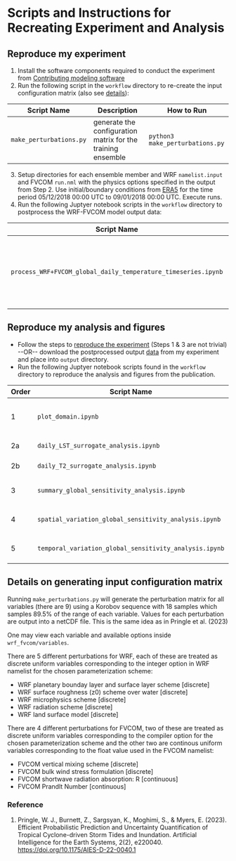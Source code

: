 # Scripts and Instructions for Recreating Experiment and Analysis

## Reproduce my experiment
1. Install the software components required to conduct the experiment from [Contributing modeling software](../README.md#contributing-modeling-software)
2. Run the following script in the `workflow` directory to re-create the input configuration matrix (also see [details](#details-on-generating-input-configuration-matrix)):
   
| Script Name | Description | How to Run |
| --- | --- | --- |
| `make_perturbations.py` | generate the configuration matrix for the training ensemble | `python3 make_perturbations.py` |
3. Setup directories for each ensemble member and WRF `namelist.input` and FVCOM `run.nml`  with the physics options specified in the output from Step 2. Use initial/boundary conditions from [ERA5](http://doi.org/10.24381/cds.adbb2d47) for the time period 05/12/2018 00:00 UTC to 09/01/2018 00:00 UTC. Execute runs. 
4. Run the following Juptyer notebook scripts in the `workflow` directory to postprocess the WRF-FVCOM model output data:

| Script Name | Description | 
| --- | --- | 
| `process_WRF+FVCOM_global_daily_temperature_timeseries.ipynb` | Script to postprocess WRF+FVCOM ensemble outputs into daily surface temperature timeseries |



## Reproduce my analysis and figures
- Follow the steps to [reproduce the experiment](#reproduce-my-experiment) (Steps 1 & 3 are not trivial) --OR-- download the postprocessed output [data](../README.md#data-reference) from my experiment and place into `output` directory.
- Run the following Juptyer notebook scripts found in the `workflow` directory to reproduce the analysis and figures from the publication.

| Order | Script Name | Description | 
| --- | --- | --- |
| 1 | `plot_domain.ipynb` | Script to plot WRF and FVCOM computational domain |
| 2a | `daily_LST_surrogate_analysis.ipynb` | Script to generate the LST surrogate model |
| 2b | `daily_T2_surrogate_analysis.ipynb` | Script to generate the T2m surrogate model |
| 3 | `summary_global_sensitivity_analysis.ipynb` | Script to analyze the overall uncertainty/sensitivity |
| 4 | `spatial_variation_global_sensitivity_analysis.ipynb` | Script to analyze the spatial variation in uncertainty/sensitivity |
| 5 | `temporal_variation_global_sensitivity_analysis.ipynb` | Script to analyze the temporal variation in uncertainty/sensitivity |

## Details on generating input configuration matrix
Running `make_perturbations.py` will generate the perturbation matrix for all variables (there are 9) using a Korobov sequence with 18 samples which samples 89.5% of the range of each variable. Values for each perturbation are output into a netCDF file. This is the same idea as in Pringle et al. (2023)

One may view each variable and available options inside `wrf_fvcom/variables`. 

There are 5 different perturbations for WRF, each of these are treated as discrete uniform variables corresponding to the integer option in WRF namelist for the chosen parameterization scheme:
- WRF planetary bounday layer and surface layer scheme [discrete]
- WRF surface roughness (z0) scheme over water [discrete]
- WRF microphysics scheme [discrete]
- WRF radiation scheme [discrete]
- WRF land surface model [discrete]

There are 4 different perturbations for FVCOM, two of these are treated as discrete uniform variables corresponding to the compiler option for the chosen parameterization scheme and the other two are continous uniform variables corresponding to the float value used in the FVCOM namelist:
- FVCOM vertical mixing scheme [discrete]
- FVCOM bulk wind stress formulation [discrete]
- FVCOM shortwave radiation absorption: R [continuous]
- FVCOM Prandlt Number [continuous]

### Reference
1. Pringle, W. J., Burnett, Z., Sargsyan, K., Moghimi, S., & Myers, E. (2023). Efficient Probabilistic Prediction and Uncertainty Quantification of Tropical Cyclone-driven Storm Tides and Inundation. Artificial Intelligence for the Earth Systems, 2(2), e220040. https://doi.org/10.1175/AIES-D-22-0040.1

